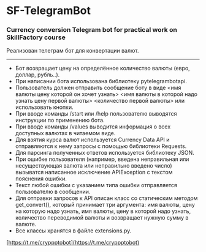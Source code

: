 # SF-TelegramBot

### Сurrency conversion Telegram bot for practical work on SkillFactory course

Реализован телеграм бот для конвертации валют.

-----

- Бот возвращает цену на определённое количество валюты (евро, доллар, рубль..).
- При написании бота использована библиотеку pytelegrambotapi.
- Пользователь должен отправить сообщение боту в виде <имя валюты цену которой он хочет узнать> <имя валюты в которой надо узнать цену первой валюты> <количество первой валюты> или использовать кнопки.
- При вводе команды /start или /help пользователю выводятся инструкции по применению бота.
- При вводе команды /values выводится информация о всех доступных валютах в читаемом виде.
- Для взятия курса валют используется Currency Data API и отправляются к нему запросы с помощью библиотеки Requests.
- Для парсинга полученных ответов используется библиотеку JSON.
- При ошибке пользователя (например, введена неправильная или несуществующая валюта или неправильно введено число) вызыватся написанное исключение APIException с текстом пояснения ошибки.
- Текст любой ошибки с указанием типа ошибки отправляется пользователю в сообщении.
- Для отправки запросов к API описан класс со статическим методом get_convert(), который принимает три аргумента: имя валюты, цену на которую надо узнать, имя валюты, цену в которой надо узнать, количество переводимой валюты и возвращает нужную сумму в валюте.
- Все классы хранятся в файле extensions.py.

[https://t.me/cryppptobot](https://t.me/cryppptobot)
